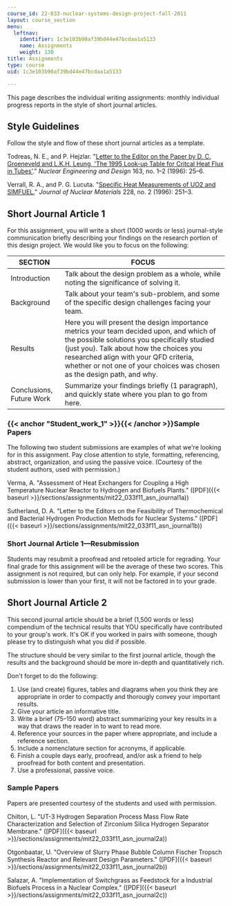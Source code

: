 ```yaml
---
course_id: 22-033-nuclear-systems-design-project-fall-2011
layout: course_section
menu:
  leftnav:
    identifier: 1c3e103b90af39bd44e47bcdaa1a5133
    name: Assignments
    weight: 130
title: Assignments
type: course
uid: 1c3e103b90af39bd44e47bcdaa1a5133

---
```


This page describes the individual writing assignments: monthly individual progress reports in the style of short journal articles.

Style Guidelines
----------------

Follow the style and flow of these short journal articles as a template.

Todreas, N. E., and P. Hejzlar. "[Letter to the Editor on the Paper by D. C. Groeneveld and L.K.H. Leung, 'The 1995 Look-up Table for Critcal Heat Flux in Tubes'](http://dx.doi.org/10.1016/0029-5493(95)01155-2)." _Nuclear Engineering and Design_ 163, no. 1–2 (1996): 25–6.

Verrall, R. A., and P. G. Lucuta. "[Specific Heat Measurements of UO2 and SIMFUEL.](http://dx.doi.org/10.1016/S0022-3115(95)00238-3)" _Journal of Nuclear Materials_ 228, no. 2 (1996): 251–3.

Short Journal Article 1
-----------------------

For this assignment, you will write a short (1000 words or less) journal-style communication briefly describing your findings on the research portion of this design project. We would like you to focus on the following:

| SECTION | FOCUS |
| --- | --- |
| Introduction | Talk about the design problem as a whole, while noting the significance of solving it. |
| Background | Talk about your team's sub-problem, and some of the specific design challenges facing your team. |
| Results | Here you will present the design importance metrics your team decided upon, and which of the possible solutions you specifically studied (just you). Talk about how the choices you researched align with your QFD criteria, whether or not one of your choices was chosen as the design path, and why. |
| Conclusions, Future Work | Summarize your findings briefly (1 paragraph), and quickly state where you plan to go from here. 

### {{< anchor "Student_work_1" >}}{{< /anchor >}}Sample Papers

The following two student submissions are examples of what we're looking for in this assignment. Pay close attention to style, formatting, referencing, abstract, organization, and using the passive voice. (Courtesy of the student authors, used with permission.)

Verma, A. "Assessment of Heat Exchangers for Coupling a High Temperature Nuclear Reactor to Hydrogen and Biofuels Plants." ([PDF]({{< baseurl >}}/sections/assignments/mit22_033f11_asn_journal1a))

Sutherland, D. A. "Letter to the Editors on the Feasibility of Thermochemical and Bacterial Hydrogen Production Methods for Nuclear Systems." ([PDF]({{< baseurl >}}/sections/assignments/mit22_033f11_asn_journal1b))

### Short Journal Article 1—Resubmission

Students may resubmit a proofread and retooled article for regrading. Your final grade for this assignment will be the average of these two scores. This assignment is not required, but can only help. For example, if your second submission is lower than your first, it will not be factored in to your grade.

Short Journal Article 2
-----------------------

This second journal article should be a brief (1,500 words or less) compendium of the technical results that YOU specifically have contributed to your group's work. It's OK if you worked in pairs with someone, though please try to distinguish what you did if possible.

The structure should be very similar to the first journal article, though the results and the background should be more in-depth and quantitatively rich.

Don't forget to do the following:

1.  Use (and create) figures, tables and diagrams when you think they are appropriate in order to compactly and thorougly convey your important results.
2.  Give your article an informative title.
3.  Write a brief (75–150 word) abstract summarizing your key results in a way that draws the reader in to want to read more.
4.  Reference your sources in the paper where appropriate, and include a reference section.
5.  Include a nomenclature section for acronyms, if applicable.
6.  Finish a couple days early, proofread, and/or ask a friend to help proofread for both content and presentation.
7.  Use a professional, passive voice.

### Sample Papers

Papers are presented courtesy of the students and used with permission.

Chilton, L. "UT-3 Hydrogen Separation Process Mass Flow Rate Characterization and Selection of Zirconium Silica Hydrogen Separator Membrane." ([PDF]({{< baseurl >}}/sections/assignments/mit22_033f11_asn_journal2a))

Otgonbaatar, U. "Overview of Slurry Phase Bubble Column Fischer Tropsch Synthesis Reactor and Relevant Design Parameters." ([PDF]({{< baseurl >}}/sections/assignments/mit22_033f11_asn_journal2b))

Salazar, A. "Implementation of Switchgrass as Feedstock for a Industrial Biofuels Process in a Nuclear Complex." ([PDF]({{< baseurl >}}/sections/assignments/mit22_033f11_asn_journal2c))